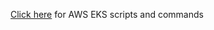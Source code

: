 [Click here](https://github.com/e2eSolutionArchitect/scripts/tree/main/aws/eks) for AWS EKS scripts and commands
